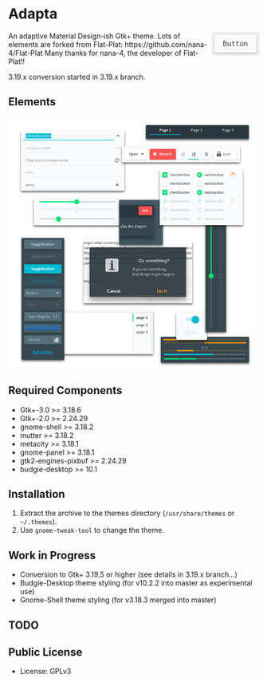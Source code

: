 Adapta
=========
<img src="img/Button.gif" alt="Button" align="right" />
An adaptive Material Design-ish Gtk+ theme.
Lots of elements are forked from Flat-Plat: https://github.com/nana-4/Flat-Plat
Many thanks for nana-4, the developer of Flat-Plat!!

3.19.x conversion started in 3.19.x branch.

Elements
--------
![Materials](img/Materials.png)

Required Components
-------------------
* Gtk+-3.0 >= 3.18.6
* Gtk+-2.0 >= 2.24.29
* gnome-shell >= 3.18.2
* mutter >= 3.18.2
* metacity >= 3.18.1
* gnome-panel >= 3.18.1
* gtk2-engines-pixbuf >= 2.24.29
* budgie-desktop >= 10.1

Installation
------------
1. Extract the archive to the themes directory (`/usr/share/themes` or `~/.themes`).
2. Use `gnome-tweak-tool` to change the theme.

Work in Progress
----------------
* Conversion to Gtk+ 3.19.5 or higher (see details in 3.19.x branch...)
* Budgie-Desktop theme styling (for v10.2.2 into master as experimental use)
* Gnome-Shell theme styling (for v3.18.3 merged into master)

TODO
----

Public License
--------------
* License: GPLv3
